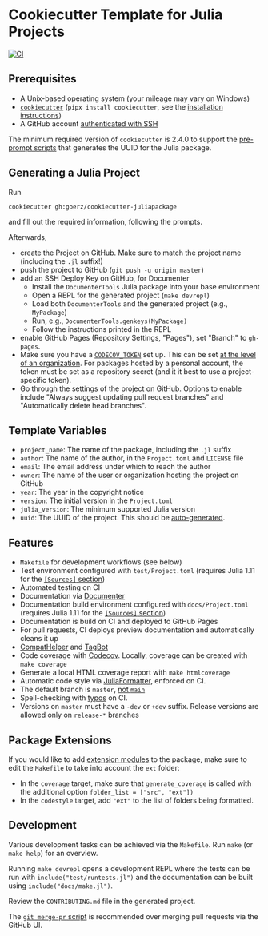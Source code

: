 # Cookiecutter Template for Julia Projects

[![CI](https://github.com/goerz/cookiecutter-juliapackage/actions/workflows/CI.yml/badge.svg)](https://github.com/goerz/cookiecutter-juliapackage/actions/workflows/CI.yml)

## Prerequisites

* A Unix-based operating system (your mileage may vary on Windows)
* [`cookiecutter`](https://github.com/cookiecutter/cookiecutter) (`pipx install cookiecutter`, see the [installation instructions](https://github.com/cookiecutter/cookiecutter?tab=readme-ov-file#installation))
* A GitHub account [authenticated with SSH](https://docs.github.com/en/authentication/connecting-to-github-with-ssh)

The minimum required version of `cookiecutter` is 2.4.0 to support the [pre-prompt scripts](hooks/pre_prompt.py) that generates the UUID for the Julia package.

## Generating a Julia Project

Run

```
cookiecutter gh:goerz/cookiecutter-juliapackage
```

and fill out the required information, following the prompts.

Afterwards,

* create the Project on GitHub. Make sure to match the project name (including the `.jl` suffix!)
* push the project to GitHub (`git push -u origin master`)
* add an SSH Deploy Key on GitHub, for Documenter
  - Install the `DocumenterTools` Julia package into your base environment
  - Open a REPL for the generated project (`make devrepl`)
  - Load both `DocumenterTools` and the generated project (e.g., `MyPackage`)
  - Run, e.g., `DocumenterTools.genkeys(MyPackage)`
  - Follow the instructions printed in the REPL
* enable GitHub Pages (Repository Settings, "Pages"), set "Branch" to `gh-pages`.
* Make sure you have a [`CODECOV_TOKEN`](https://docs.codecov.com/docs/adding-the-codecov-token) set up. This can be set [at the level of an organization](https://discourse.julialang.org/t/psa-new-version-of-codecov-action-requires-additional-setup/109857). For packages hosted by a personal account, the token must be set as a repository secret (and it it best to use a project-specific token).
* Go through the settings of the project on GitHub. Options to enable include "Always suggest updating pull request branches" and "Automatically delete head branches".

## Template Variables

  * `project_name`: The name of the package, including the `.jl` suffix
  * `author`: The name of the author, in the `Project.toml` and `LICENSE` file
  * `email`: The email address under which to reach the author
  * `owner`: The name of the user or organization hosting the project on GitHub
  * `year`: The year in the copyright notice
  * `version`: The initial version in the `Project.toml`
  * `julia_version`: The minimum supported Julia version
  * `uuid`: The UUID of the project. This should be [auto-generated](https://stackoverflow.com/questions/69945658/how-to-create-a-uuid-for-a-julia-package).

## Features

* `Makefile` for development workflows (see below)
* Test environment configured with `test/Project.toml` (requires Julia 1.11 for the [`[Sources]` section](https://github.com/crate-ci/typos))
* Automated testing on CI
* Documentation via [Documenter](https://documenter.juliadocs.org/stable/)
* Documentation build environment configured with `docs/Project.toml` (requires Julia 1.11 for the [`[Sources]` section](https://github.com/crate-ci/typos))
* Documentation is build on CI and deployed to GitHub Pages
* For pull requests, CI deploys preview documentation and automatically cleans it up
* [CompatHelper](https://github.com/JuliaRegistries/CompatHelper.jl) and [TagBot](https://github.com/JuliaRegistries/TagBot)
* Code coverage with [Codecov](https://about.codecov.io). Locally, coverage can be created with `make coverage`
* Generate a local HTML coverage report with `make htmlcoverage`
* Automatic code style via [JuliaFormatter](https://github.com/domluna/JuliaFormatter.jl), enforced on CI.
* The default branch is `master`, [not `main`](https://docs.github.com/en/account-and-profile/setting-up-and-managing-your-personal-account-on-github/managing-user-account-settings/managing-the-default-branch-name-for-your-repositories)
* Spell-checking with [typos](https://github.com/crate-ci/typos) on CI.
* Versions on `master` must have a `-dev` or `+dev` suffix. Release versions are allowed only on `release-*` branches

## Package Extensions

If you would like to add [extension modules](https://docs.julialang.org/en/v1/manual/code-loading/#man-extensions) to the package, make sure to edit the `Makefile` to take into account the `ext` folder:

* In the `coverage` target, make sure that `generate_coverage` is called with the additional option `folder_list = ["src", "ext"])`
* In the `codestyle` target, add `"ext"` to the list of folders being formatted.


## Development

Various development tasks can be achieved via the `Makefile`. Run `make` (or `make help`) for an overview.

Running `make devrepl` opens a development REPL where the tests can be run with `include("test/runtests.jl")` and the documentation can be built using `include("docs/make.jl")`.

Review the `CONTRIBUTING.md` file in the generated project.

The [`git merge-pr` script](https://github.com/goerz/git-merge-pr)  is recommended over merging pull requests via the GitHub UI.
